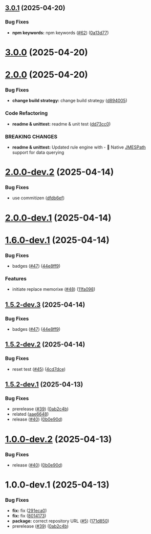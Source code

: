 ## [3.0.1](https://github.com/Arunkumarcs/rule-engine/compare/v3.0.0...v3.0.1) (2025-04-20)


### Bug Fixes

* **npm keywords:** npm keywords ([#62](https://github.com/Arunkumarcs/rule-engine/issues/62)) ([0a13d77](https://github.com/Arunkumarcs/rule-engine/commit/0a13d774c212a15287eced41fb9b76e7218684f0))

# [3.0.0](https://github.com/Arunkumarcs/rule-engine/compare/v2.0.0...v3.0.0) (2025-04-20)

# [2.0.0](https://github.com/Arunkumarcs/rule-engine/compare/v1.5.1...v2.0.0) (2025-04-20)


### Bug Fixes

* **change build strategy:** change build strategy ([d894005](https://github.com/Arunkumarcs/rule-engine/commit/d894005c9824c1421610eba2e648398801c8d7a8))


### Code Refactoring

* **readme & unittest:** readme & unit test ([dd73cc0](https://github.com/Arunkumarcs/rule-engine/commit/dd73cc0bf709e73ea21b003ce50fa466e00c72fb))


### BREAKING CHANGES

* **readme & unittest:** Updated rule engine with - 🔎 Native [JMESPath](https://jmespath.org/)  support for
data querying

# [2.0.0-dev.2](https://github.com/Arunkumarcs/rule-engine/compare/v2.0.0-dev.1...v2.0.0-dev.2) (2025-04-14)


### Bug Fixes

* use commitizen ([dfdb6ef](https://github.com/Arunkumarcs/rule-engine/commit/dfdb6ef1fdb9fbd4217b9c05bb554bb20a2e974f))

# [2.0.0-dev.1](https://github.com/Arunkumarcs/rule-engine/compare/v1.6.0-dev.1...v2.0.0-dev.1) (2025-04-14)

# [1.6.0-dev.1](https://github.com/Arunkumarcs/rule-engine/compare/v1.5.2-dev.2...v1.6.0-dev.1) (2025-04-14)


### Bug Fixes

* badges ([#47](https://github.com/Arunkumarcs/rule-engine/issues/47)) ([44e8ff9](https://github.com/Arunkumarcs/rule-engine/commit/44e8ff9fa626f0d3654a07ade9f0a671c1b96a8b))


### Features

* initiate replace memorixe ([#48](https://github.com/Arunkumarcs/rule-engine/issues/48)) ([11fa098](https://github.com/Arunkumarcs/rule-engine/commit/11fa098b9b4219d497e2092101549cffc8214043))

## [1.5.2-dev.3](https://github.com/Arunkumarcs/rule-engine/compare/v1.5.2-dev.2...v1.5.2-dev.3) (2025-04-14)


### Bug Fixes

* badges ([#47](https://github.com/Arunkumarcs/rule-engine/issues/47)) ([44e8ff9](https://github.com/Arunkumarcs/rule-engine/commit/44e8ff9fa626f0d3654a07ade9f0a671c1b96a8b))

## [1.5.2-dev.2](https://github.com/Arunkumarcs/rule-engine/compare/v1.5.2-dev.1...v1.5.2-dev.2) (2025-04-14)


### Bug Fixes

* reset test ([#45](https://github.com/Arunkumarcs/rule-engine/issues/45)) ([4cd7dce](https://github.com/Arunkumarcs/rule-engine/commit/4cd7dce7a1d40b42a72d223d01859495cb0e48e3))

## [1.5.2-dev.1](https://github.com/Arunkumarcs/rule-engine/compare/v1.5.1...v1.5.2-dev.1) (2025-04-13)


### Bug Fixes

* prerelease ([#39](https://github.com/Arunkumarcs/rule-engine/issues/39)) ([0ab2c4b](https://github.com/Arunkumarcs/rule-engine/commit/0ab2c4bab4cddaea488ef7d200124604acc3d0a6))
* related ([aae6648](https://github.com/Arunkumarcs/rule-engine/commit/aae6648e8e5f801d9ecdc4b384c9daee161de137))
* release ([#40](https://github.com/Arunkumarcs/rule-engine/issues/40)) ([0b0e90d](https://github.com/Arunkumarcs/rule-engine/commit/0b0e90d9c0d245cf8078f8e55d36f9869b6dd094))

# [1.0.0-dev.2](https://github.com/Arunkumarcs/rule-engine/compare/v1.0.0-dev.1...v1.0.0-dev.2) (2025-04-13)


### Bug Fixes

* release ([#40](https://github.com/Arunkumarcs/rule-engine/issues/40)) ([0b0e90d](https://github.com/Arunkumarcs/rule-engine/commit/0b0e90d9c0d245cf8078f8e55d36f9869b6dd094))

# 1.0.0-dev.1 (2025-04-13)


### Bug Fixes

* **fix:** fix ([291eca0](https://github.com/Arunkumarcs/rule-engine/commit/291eca04389e487b1112172bdde6033889ef4acc))
* **fix:** fix ([8014173](https://github.com/Arunkumarcs/rule-engine/commit/8014173f8c460eac66fe3835f8ea6eca62e91b4b))
* **package:** correct repository URL ([#5](https://github.com/Arunkumarcs/rule-engine/issues/5)) ([171d850](https://github.com/Arunkumarcs/rule-engine/commit/171d85048b4355208bbd61337c212f17f7c2f416))
* prerelease ([#39](https://github.com/Arunkumarcs/rule-engine/issues/39)) ([0ab2c4b](https://github.com/Arunkumarcs/rule-engine/commit/0ab2c4bab4cddaea488ef7d200124604acc3d0a6))
